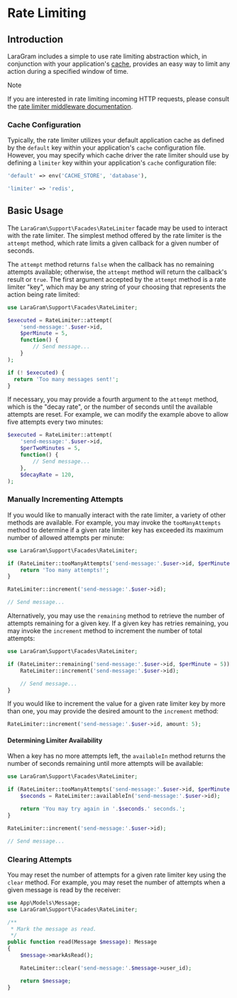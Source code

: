 # Rate Limiting

<a name="introduction"></a>
## Introduction

LaraGram includes a simple to use rate limiting abstraction which, in conjunction with your application's [cache](cache.md), provides an easy way to limit any action during a specified window of time.

> [!NOTE]
> If you are interested in rate limiting incoming HTTP requests, please consult the [rate limiter middleware documentation](/src/listening.mdg.md#rate-limiting).

<a name="cache-configuration"></a>
### Cache Configuration

Typically, the rate limiter utilizes your default application cache as defined by the `default` key within your application's `cache` configuration file. However, you may specify which cache driver the rate limiter should use by defining a `limiter` key within your application's `cache` configuration file:

```php
'default' => env('CACHE_STORE', 'database'),

'limiter' => 'redis',
```

<a name="basic-usage"></a>
## Basic Usage

The `LaraGram\Support\Facades\RateLimiter` facade may be used to interact with the rate limiter. The simplest method offered by the rate limiter is the `attempt` method, which rate limits a given callback for a given number of seconds.

The `attempt` method returns `false` when the callback has no remaining attempts available; otherwise, the `attempt` method will return the callback's result or `true`. The first argument accepted by the `attempt` method is a rate limiter "key", which may be any string of your choosing that represents the action being rate limited:

```php
use LaraGram\Support\Facades\RateLimiter;

$executed = RateLimiter::attempt(
    'send-message:'.$user->id,
    $perMinute = 5,
    function() {
        // Send message...
    }
);

if (! $executed) {
  return 'Too many messages sent!';
}
```

If necessary, you may provide a fourth argument to the `attempt` method, which is the "decay rate", or the number of seconds until the available attempts are reset. For example, we can modify the example above to allow five attempts every two minutes:

```php
$executed = RateLimiter::attempt(
    'send-message:'.$user->id,
    $perTwoMinutes = 5,
    function() {
        // Send message...
    },
    $decayRate = 120,
);
```

<a name="manually-incrementing-attempts"></a>
### Manually Incrementing Attempts

If you would like to manually interact with the rate limiter, a variety of other methods are available. For example, you may invoke the `tooManyAttempts` method to determine if a given rate limiter key has exceeded its maximum number of allowed attempts per minute:

```php
use LaraGram\Support\Facades\RateLimiter;

if (RateLimiter::tooManyAttempts('send-message:'.$user->id, $perMinute = 5)) {
    return 'Too many attempts!';
}

RateLimiter::increment('send-message:'.$user->id);

// Send message...
```

Alternatively, you may use the `remaining` method to retrieve the number of attempts remaining for a given key. If a given key has retries remaining, you may invoke the `increment` method to increment the number of total attempts:

```php
use LaraGram\Support\Facades\RateLimiter;

if (RateLimiter::remaining('send-message:'.$user->id, $perMinute = 5)) {
    RateLimiter::increment('send-message:'.$user->id);

    // Send message...
}
```

If you would like to increment the value for a given rate limiter key by more than one, you may provide the desired amount to the `increment` method:

```php
RateLimiter::increment('send-message:'.$user->id, amount: 5);
```

<a name="determining-limiter-availability"></a>
#### Determining Limiter Availability

When a key has no more attempts left, the `availableIn` method returns the number of seconds remaining until more attempts will be available:

```php
use LaraGram\Support\Facades\RateLimiter;

if (RateLimiter::tooManyAttempts('send-message:'.$user->id, $perMinute = 5)) {
    $seconds = RateLimiter::availableIn('send-message:'.$user->id);

    return 'You may try again in '.$seconds.' seconds.';
}

RateLimiter::increment('send-message:'.$user->id);

// Send message...
```

<a name="clearing-attempts"></a>
### Clearing Attempts

You may reset the number of attempts for a given rate limiter key using the `clear` method. For example, you may reset the number of attempts when a given message is read by the receiver:

```php
use App\Models\Message;
use LaraGram\Support\Facades\RateLimiter;

/**
 * Mark the message as read.
 */
public function read(Message $message): Message
{
    $message->markAsRead();

    RateLimiter::clear('send-message:'.$message->user_id);

    return $message;
}
```
